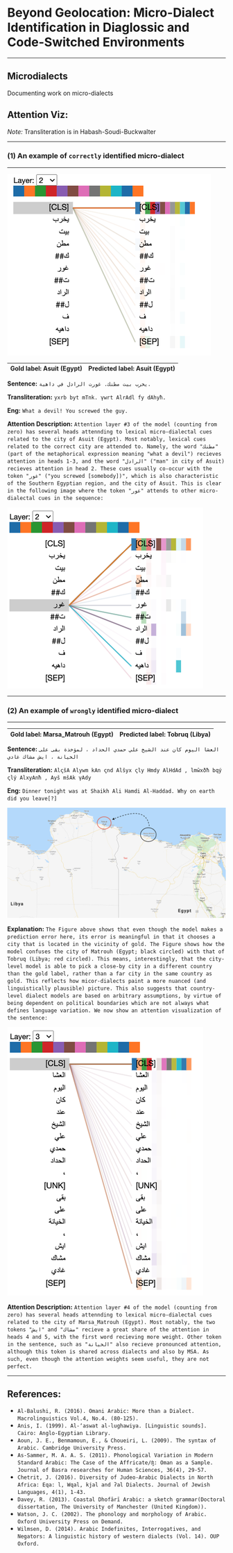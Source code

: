 # Beyond Geolocation: Micro-Dialect Identification in Diaglossic and Code-Switched Environments

---
## Microdialects
Documenting work on micro-dialects

## Attention Viz:

 *Note:* Transliteration is in Habash-Soudi-Buckwalter

---

### (1) An example of ```correctly``` identified micro-dialect
  
---

![image_24](https://raw.githubusercontent.com/beyond-geolocation/beyond-geolocation/master/attention_viz/24.png)


| Gold label: Asuit (Egypt) | Predicted label: Asuit (Egypt)|
|-------------------------- | ------------------------------|


**Sentence:** ```يخرب بيت مطنك. غورت الرادل في داهية.```

**Transliteration:** ```yxrb byt mTnk. γwrt AlrAdl fy dAhyħ.```

**Eng:** ```What a devil! You screwed the guy.```

**Attention Description:** ```Attention layer #3 of the model (counting from zero) has several heads attennding to lexical micro-dialectal cues related to the city of Asuit (Egypt). Most notably, lexical cues related to the correct city are attended to. Namely, the word "مطنك" (part of the metaphorical expression meaning "what a devil") recieves attention in heads 1-3, and the word "الرادل" ("man" in city of Asuit) recieves attention in head 2. These cues usually co-occur with the token "غور" ("you screwed [somebody])", which is also characteristic of the Southern Egyptian region, and the city of Asuit. This is clear in the following image where the token "غور" attends to other micro-dialectal cues in the sequence:```

![image_25](https://raw.githubusercontent.com/beyond-geolocation/beyond-geolocation/master/attention_viz/25.png)


---

### (2) An example of ```wrongly``` identified micro-dialect
  
---


| Gold label: Marsa_Matrouh (Egypt) | Predicted label: Tobruq (Libya)|
|-------------------------- | ------------------------------|


**Sentence:** ```العشا اليوم كان عند الشيخ علي حمدي الحداد ، لمؤخذة بقى على الخيانة ، ايش مشاك غادي```

**Transliteration:** ```AlςšA Alywm kAn ςnd Alšyx ςly Hmdy AlHdAd , lmŵxðħ bqý ςlý AlxyAnħ , Ayš mšAk γAdy```

**Eng:** ```Dinner tonight was at Shaikh Ali Hamdi Al-Haddad. Why on earth did you leave[?]```


![image_matrouh_to_tobruq](https://raw.githubusercontent.com/beyond-geolocation/beyond-geolocation/master/attention_viz/matrouh_to_tobruq.png)



**Explanation:** ```The Figure above shows that even though the model makes a prediction error here, its error is meaningful in that it chooses a city that is located in the vicinity of gold. The Figure shows how the model confuses the city of Matrouh (Egypt; black circled) with that of Tobruq (Libya; red circled). This means, interestingly, that the city-level model is able to pick a close-by city in a different country than the gold label, rather than a far city in the same country as gold. This reflects how micor-dialects paint a more nuanced (and linguistically plausible) picture. This also suggests that country-level dialect models are based on arbitrary assumptions, by virtue of being dependent on political boundaries which are not always what defines language variation. We now show an attention visualization of the sentence:```


![image_3](https://raw.githubusercontent.com/beyond-geolocation/beyond-geolocation/master/attention_viz/3.png)


**Attention Description:** ```Attention layer #4 of the model (counting from zero) has several heads attennding to lexical micro-dialectal cues related to the city of Marsa_Matrouh (Egypt). Most notably, the two tokens "ايش" and "مشاك" recieve a great share of the attention in heads 4 and 5, with the first word recieving more weight. Other token in the sentence, such as "الخيانة" also recieve pronounced attention, although this token is shared across dialects and also by MSA. As such, even though the attention weights seem useful, they are not perfect.```

---

## References:

- `Al-Balushi, R. (2016). Omani Arabic: More than a Dialect. Macrolinguistics Vol.4, No.4. (80-125). `
- `Anis, I. (1999). Al-‘aswat al-lughawiya. [Linguistic sounds]. Cairo: Anglo-Egyptian Library.`
- `Aoun, J. E., Benmamoun, E., & Choueiri, L. (2009). The syntax of Arabic. Cambridge University Press.`
- `As-Sammer, M. A. A. S. (2011). Phonological Variation in Modern Standard Arabic: The Case of the Affricate/ʤ: Oman as a Sample. Journal of Basra researches for Human Sciences, 36(4), 29-57.`
- `Chetrit, J. (2016). Diversity of Judeo-Arabic Dialects in North Africa: Eqa: l, Wqal, kjal and ʔal Dialects. Journal of Jewish Languages, 4(1), 1-43.`
- `Davey, R. (2013). Coastal Dhofārī Arabic: a sketch grammar(Doctoral dissertation, The University of Manchester (United Kingdom)).`
- `Watson, J. C. (2002). The phonology and morphology of Arabic. Oxford University Press on Demand.`
- `Wilmsen, D. (2014). Arabic Indefinites, Interrogatives, and Negators: A linguistic history of western dialects (Vol. 14). OUP Oxford.`




